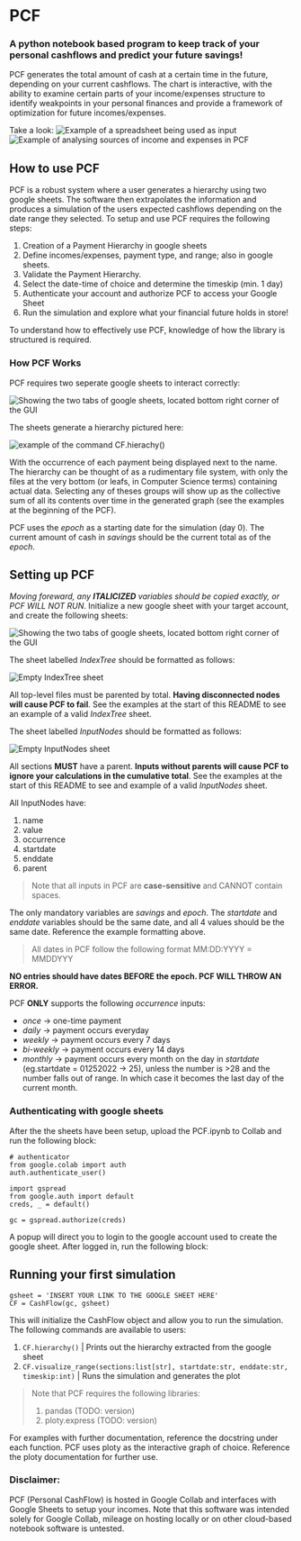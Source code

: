 # PCF
### A python notebook based program to keep track of your personal cashflows and predict your future savings!
PCF generates the total amount of cash at a certain time in the future, depending on your current cashflows.
The chart is interactive, with the ability to examine certain parts of your income/expenses structure to identify weakpoints in your personal finances and provide a framework of optimization for future incomes/expenses. 

Take a look:
![Example of a spreadsheet being used as input][examplesheet]
![Example of analysing sources of income and expenses in PCF][exampleuse]

## How to use PCF
PCF is a robust system where a user generates a hierarchy using two google sheets. The software then extrapolates the information and produces a simulation of the
users expected cashflows depending on the date range they selected. To setup and use PCF requires the following steps:

1. Creation of a Payment Hierarchy in google sheets
2. Define incomes/expenses, payment type, and range; also in google sheets. 
3. Validate the Payment Hierarchy.
4. Select the date-time of choice and determine the timeskip (min. 1 day)
5. Authenticate your account and authorize PCF to access your Google Sheet
6. Run the simulation and explore what your financial future holds in store!

To understand how to effectively use PCF, knowledge of how the library is structured is required. 
### How PCF Works
PCF requires two seperate google sheets to interact correctly:

![Showing the two tabs of google sheets, located bottom right corner of the GUI][sheets]


The sheets generate a hierarchy pictured here:

![example of the command CF.hierachy()][hierarchy]

With the occurrence of each payment being displayed next to the name. The hierarchy can be thought of as a rudimentary file system, with only the files at the 
very bottom (or leafs, in Computer Science terms) containing actual data. Selecting any of theses groups will show up as the collective sum of all its contents over time in the generated graph (see the examples at the beginning of the PCF). 

PCF uses the *epoch* as a starting date for the simulation (day 0). The current amount of cash in *savings* should be the current total as of the *epoch*. 

## Setting up PCF
*Moving foreward, any **ITALICIZED** variables should be copied exactly, or PCF WILL NOT RUN*. 
Initialize a new google sheet with your target account, and create the following sheets:

![Showing the two tabs of google sheets, located bottom right corner of the GUI][sheets]

The sheet labelled *IndexTree* should be formatted as follows:

![Empty IndexTree sheet][emptyindextree]

All top-level files must be parented by total. **Having disconnected nodes will cause PCF to fail**.
See the examples at the start of this README to see an example of a valid *IndexTree* sheet.

The sheet labelled *InputNodes* should be formatted as follows:

![Empty InputNodes sheet][emptyinputnodes]

All sections **MUST** have a parent. **Inputs without parents will cause PCF to ignore your calculations in the cumulative total**.
See the examples at the start of this README to see and example of a valid *InputNodes* sheet. 

All InputNodes have:
1. name
2. value
3. occurrence
4. startdate
5. enddate
6. parent
> Note that all inputs in PCF are **case-sensitive** and CANNOT contain spaces. 

The only mandatory variables are *savings* and *epoch*. The *startdate* and *enddate* variables should be the same date, and all 4 values should be the same date.
Reference the example formatting above. 
> All dates in PCF follow the following format
> MM:DD:YYYY = MMDDYYY

**NO entries should have dates BEFORE the epoch. PCF WILL THROW AN ERROR.**

PCF **ONLY** supports the following *occurrence* inputs:
- *once* -> one-time payment
- *daily* -> payment occurs everyday
- *weekly* -> payment occurs every 7 days
- *bi-weekly* -> payment occurs every 14 days
- *monthly* -> payment occurs every month on the day in *startdate* (eg.startdate = 01252022 -> 25), unless the number is >28 and the number falls out of range. In which case it becomes the last day of the current month.

### Authenticating with google sheets
After the the sheets have been setup, upload the PCF.ipynb to Collab and run the following block:

```python3
# authenticator
from google.colab import auth
auth.authenticate_user()

import gspread
from google.auth import default
creds, _ = default()

gc = gspread.authorize(creds)
```
A popup will direct you to login to the google account used to create the google sheet. After logged in, run the following block:

## Running your first simulation
```python3
gsheet = 'INSERT YOUR LINK TO THE GOOGLE SHEET HERE'
CF = CashFlow(gc, gsheet)
```
This will initialize the CashFlow object and allow you to run the simulation. The following commands are available to users:
1. ```CF.hierarchy()``` | Prints out the hierarchy extracted from the google sheet
2. ```CF.visualize_range(sections:list[str], startdate:str, enddate:str, timeskip:int)``` | Runs the simulation and generates the plot

> Note that PCF requires the following libraries:
> 1. pandas (TODO: version)
> 2. ploty.express (TODO: version)

For examples with further documentation, reference the docstring under each function. 
PCF uses ploty as the interactive graph of choice. Reference the ploty documentation for further use. 

### Disclaimer:
PCF (Personal CashFlow) is hosted in Google Collab and interfaces with Google Sheets to setup your incomes. Note that this software was intended solely for Google Collab, mileage on hosting locally or on other cloud-based notebook software is untested. 

[emptyindextree]: Media/emptyindextree.PNG
[emptyinputnodes]: Media/emptyinputnodes.PNG
[hierarchy]: Media/Hierarchy.PNG
[sheets]: Media/Sheets.PNG
[exampletree]: Media/IndexTree.PNG
[exampleuse]: Media/ExampleUse.gif
[examplesheet]: Media/InputNodes.PNG
